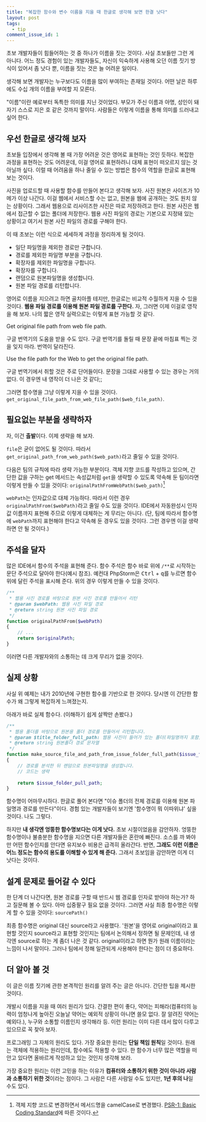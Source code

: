 ```yaml
---
title: "복잡한 함수와 변수 이름을 지을 때 한글로 생각해 보면 한결 낫다" 
layout: post
tags: 
  - tip
comment_issue_id: 1
---
```



초보 개발자들이 힘들어하는 것 중 하나가 이름을 짓는 것이다. 사실 초보들만 그런 게 아니다. 어느 정도 경험이 있는 개발자들도, 자신이 익숙하게 사용해 오던 이름 짓기 방식이 있어서 좀 낫다 뿐, 이름을 짓는 것은 늘 어려운 일이다.

생각해 보면 개발자는 누구보다도 이름을 많이 부여하는 존재일 것이다. 어떤 날은 하루에도 수십 개의 이름을 부여할 지 모른다. 

"이름"이란 예로부터 독특한 의미를 지닌 것이었다. 부모가 주신 이름과 아명, 성인이 돼 자기 스스로 지은 호 같은 것까지 말이다. 사람들은 이렇게 이름을 통해 의미를 드러내고 싶어 한다.


## 우선 한글로 생각해 보자

초보들 입장에서 생각해 볼 때 가장 어려운 것은 영어로 표현하는 것인 듯하다. 복잡한 과정을 표현하는 것도 어려운데, 이걸 영어로 표현하려니 대체 표현이 떠오르지 않는 것 아닐까 싶다. 이럴 때 어려움을 하나 줄일 수 있는 방법은 함수의 역할을 한글로 표현해 보는 것이다.

사진을 업로드할 때 사용할 함수를 만들어 본다고 생각해 보자. 사진 원본은 사이즈가 10메가 이상 나간다. 이걸 웹에서 서비스할 수는 없고, 원본을 웹에 공개하는 것도 원치 않는 상황이다. 그래서 웹용으로 리사이즈한 사진은 따로 저장하려고 한다. 원본 사진은 웹에서 접근할 수 없는 폴더에 저장한다. 웹용 사진 파일의 경로는 기본으로 지정돼 있는 상황이고 여기서 원본 사진 파일의 경로를 구해야 한다. 

이 때 초보는 이런 식으로 세세하게 과정을 정리하게 될 것이다.

- 일단 파일명을 제외한 경로만 구합니다.
- 경로를 제외한 파일명 부분을 구합니다.
- 확장자를 제외한 파일명을 구합니다.
- 확장자를 구합니다.
- 랜덤으로 원본파일명을 생성합니다.
- 원본 파일 경로를 리턴합니다.

영어로 이름을 지으려고 하면 골치아플 테지만, 한글로는 비교적 수월하게 지을 수 있을 것이다. **웹용 파일 경로를 이용해 원본 파일 경로를 구한다.** 자, 그러면 이제 이걸로 영작을 해 보자. 나의 짧은 영작 실력으로는 이렇게 표현 가능할 것 같다.

Get original file path from web file path.

구글 번역기의 도움을 받을 수도 있다. 구글 번역기를 돌릴 때 문장 끝에 마침표 찍는 것을 잊지 마라. 번역이 달라진다.

Use the file path for the Web to get the original file path.

구글 번역기에서 취할 것은 주로 단어들이다. 문장을 그대로 사용할 수 있는 경우는 거의 없다. 이 경우엔 내 영작이 더 나은 것 같다;;

그러면 함수명을 그냥 이렇게 지을 수 있을 것이다. `get_original_file_path_from_web_file_path($web_file_path)`.


## 필요없는 부분을 생략하자

자, 이건 **출발**이다. 이제 생략을 해 보자. 

`file`은 굳이 없어도 될 것이다. 따라서 `get_original_path_from_web_path($web_path)`라고 줄일 수 있을 것이다. 

다음은 팀의 규칙에 따라 생략 가능한 부분이다. 객체 지향 코드를 작성하고 있으며, 간단한 값을 구하는 get 메서드는 속성값처럼 `get`을 생략할 수 있도록 약속해 둔 팀이라면 이렇게 만들 수 있을 것이다: `originalPathFromWebPath($web_path)`[^psr-1]

[^psr-1]: 객체 지향 코드로 변경하면서 메서드명을 camelCase로 변경했다. [PSR-1: Basic Coding Standard](http://www.php-fig.org/psr/psr-1/)에 따른 것이다.

`webPath`는 인자값으로 대체 가능하다. 따라서 이런 경우 `originalPathFrom($webPath)`라고 줄일 수도 있을 것이다. IDE에서 자동완성시 인자값 이름까지 표현해 주므로 이렇게 대체하는 게 무리는 아니다. (단, 팀에 따라서 함수명에 `webPath`까지 표현해야 한다고 약속해 둔 경우도 있을 것이다. 그런 경우엔 이걸 생략하면 안 될 것이다.)


## 주석을 달자

많은 IDE에서 함수의 주석을 표현해 준다. 함수 주석은 함수 바로 위에 `/**`로 시작하는 문단 주석으로 달아야 한다(예시 참조). 예컨대 PhpStorm은 <kbd>Ctrl</kbd> + <kbd>q</kbd>를 누르면 함수 위에 달린 주석을 표시해 준다. 위의 경우 이렇게 만들 수 있을 것이다.

~~~ php
/**
 * 웹용 사진 경로를 바탕으로 원본 사진 경로를 만들어서 리턴
 * @param $webPath: 웹용 사진 파일 경로
 * @return string 원본 사진 파일 경로
 */
function originalPathFrom($webPath)
{
	// ...
	return $originalPath;
}
~~~

이러면 다른 개발자와의 소통하는 데 크게 무리가 없을 것이다.


## 실제 상황

사실 위 예제는 내가 2010년에 구현한 함수를 기반으로 한 것이다. 당시엔 이 간단한 함수가 왜 그렇게 복잡하게 느껴졌는지.

아래가 바로 실제 함수다. (이해하기 쉽게 살짝만 손봤다.)

~~~ php
/**
 * 웹용 폴더를 바탕으로 원본용 폴더 경로를 만들어서 리턴합니다.
 * @param $title_folder_full_path: 웹용 사진이 들어가 있는 폴더(파일명까지 포함)
 * @return string 원본폴더 경로 문자열
 */
function make_source_file_and_path_from_issue_folder_full_path($issue_folder_full_path)
{
	// 경로를 분석한 뒤 랜덤으로 원본파일명을 생성합니다.
	// 코드는 생략
	
	return $issue_folder_pull_path;
}
~~~

함수명이 어마무시하다. 한글로 풀어 본다면 "이슈 폴더의 전체 경로를 이용해 원본 파일명과 경로를 만든다"이다. 경험 있는 개발자들이 보기엔 '함수명이 뭐 이따위냐' 싶을 것이다. 나도 그렇다.

하지만 **내 생각엔 엉뚱한 함수명보다는 이게 낫다.** 초보 시절이었음을 감안하자. 엉뚱한 함수명이나 불충분한 함수명을 지으면 다른 개발자들은 혼란에 빠진다. 소스를 까 봐야만 어떤 함수인지를 안다면 유지보수 비용은 급격히 올라간다. 반면, **그래도 이런 이름은 어느 정도는 함수의 용도를 이해할 수 있게 해 준다.** 그래서 초보임을 감안하면 이게 더 낫다는 것이다.


## 설계 문제로 들어갈 수 있다

한 단계 더 나간다면, 원본 경로를 구할 때 반드시 웹 경로를 인자로 받아야 하는가? 하고 질문해 볼 수 있다. 아마 십중팔구 필요 없을 것이다. 그러면 사실 최종 함수명은 이렇게 할 수 있을 것이다: `sourcePath()`

최종 함수명은 original 대신 source라고 사용했다. '원본'을 영어로 original이라고 표현할 것인지 source라고 표현할 것인지는 팀에서 논의해서 정하면 될 문제인데, 내 생각엔 source로 하는 게 좀더 나은 것 같다. original이라고 하면 뭔가 원래 이름이라는 느낌이 나서 말이다. 그러나 팀에서 정해 일관되게 사용해야 한다는 점이 더 중요하다.


## 더 알아 볼 것

이 글은 이름 짓기에 관한 본격적인 원리를 알려 주는 글은 아니다. 간단한 팁을 제시한 것이다. 

개발시 이름을 지을 때 여러 원리가 있다. 간결한 편이 좋다, 약어는 피해라(컴퓨터의 능력이 엄청나게 높아진 오늘날 약어는 예외적 상황이 아니면 쓸모 없다. 잘 알려진 약어는 예외다.), 누구와 소통할 이름인지 생각해라 등. 이런 원리는 이미 다른 데서 많이 다루고 있으므로 꼭 찾아 보자.

프로그래밍 그 자체의 원리도 있다. 가장 중요한 원리는 **단일 책임 원칙**일 것이다. 원래는 객체에 적용하는 원리인데, 함수에도 적용할 수 있다. 한 함수가 너무 많은 역할을 떠안고 있다면 올바르게 작성하고 있는 것인지 생각해 보라. 

가장 중요한 원리는 이런 고민을 하는 이유가 **컴퓨터와 소통하기 위한 것이 아니라 사람과 소통하기 위한 것**이라는 점이다. 그 사람은 다른 사람일 수도 있지만, **1년 후의 나**일 수도 있다.

